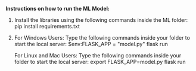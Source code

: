 **Instructions on how to run the ML Model:**

1. Install the libraries using the following commands inside the ML folder:
      pip install requirements.txt

2. For Windows Users:
	 Type the following commands inside your folder to start the local server:
		  $env:FLASK_APP = "model.py"
		  flask run

	 For Linux and Mac Users:
   Type the following commands inside your folder to start the local server:
		  export FLASK_APP=model.py
      flask run
